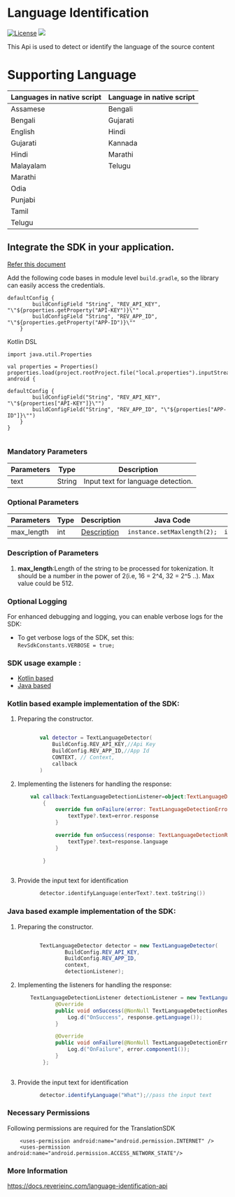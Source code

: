 # Language Identification
[![License](https://img.shields.io/badge/License-Apache%202.0-blue.svg)](https://opensource.org/licenses/Apache-2.0)
[![](https://jitpack.io/v/reverieinc/Reverie-Language-API-SDK-Android.svg)](https://jitpack.io/#reverieinc/Reverie-Language-API-SDK-Android)

This Api is used to detect or identify the language of the source content

# Supporting Language

| Languages in native script | Language in native script | 
|----------------------------|---------------------------|
| Assamese                   | Bengali                   | 
| Bengali                    | Gujarati                  | 
| English                    | Hindi                     | 
| Gujarati                   | Kannada                   | 
| Hindi                      | Marathi                   |   
| Malayalam                  | Telugu                    | 
| Marathi                    |                           |
| Odia                       |                           |
| Punjabi                    |                           |
| Tamil                      |                           |
| Telugu                     |                           |

## Integrate the SDK in your application.

[Refer this document ](https://github.com/reverieinc/Reverie-Language-API-SDK-Android/blob/main/README.md)


Add the following code bases in module level `build.gradle`, so the library can easily access the credentials.
```
defaultConfig {
        buildConfigField "String", "REV_API_KEY", "\"${properties.getProperty("API-KEY")}\""
        buildConfigField "String", "REV_APP_ID", "\"${properties.getProperty("APP-ID")}\""
    }
```
Kotlin DSL
```
import java.util.Properties

val properties = Properties()
properties.load(project.rootProject.file("local.properties").inputStream()
android {

defaultConfig {
        buildConfigField("String", "REV_API_KEY", "\"${properties["API-KEY"]}\"")
        buildConfigField("String", "REV_APP_ID", "\"${properties["APP-ID"]}\"")
    }
}


```
### Mandatory Parameters
| Parameters | Type    | Description                        |
|------------|---------|------------------------------------|
| text       | String  | Input text for language detection. |

### Optional Parameters
| Parameters | Type | Description                               | Java Code                   | Kotlin Code            |  
|------------|------|-------------------------------------------|-----------------------------|------------------------|
| max_length | int  | [Description](#Description-of-Parameters) | `instance.setMaxlength(2);` | `instance.maxlength=2` |

### Description of Parameters
1. **max_length**:Length of the string to be processed for tokenization. It should be a number in the power of 2(i.e, 16 = 2^4, 32 = 2^5 ..). Max value could be 512.


### Optional Logging
For enhanced debugging and logging, you can enable verbose logs for the SDK:
- To get verbose logs of the SDK, set this:  
  `RevSdkConstants.VERBOSE = true;`

### SDK usage example :
- [Kotlin based](#kotlin-based-example-implementation-of-the-sdk)
- [Java based](#java-based-example-implementation-of-the-sdk)

### Kotlin based example implementation of the SDK:

1. Preparing the constructor.
     ```kotlin 
     
            val detector = TextLanguageDetector(
                BuildConfig.REV_API_KEY,//Api Key
                BuildConfig.REV_APP_ID,//App Id
                CONTEXT, // Context,
                callback
            )
 

      ```
2. Implementing the listeners for handling the response:
    ```kotlin 
        val callback:TextLanguageDetectionListener=object:TextLanguageDetectionListener
            {
                override fun onFailure(error: TextLanguageDetectionError) {
                    textType?.text=error.response
                }

                override fun onSuccess(response: TextLanguageDetectionResult) {
                    textType?.text=response.language
                }

            }
                
    ```
   
3. Provide the input text for identification
    ```kotlin
           detector.identifyLanguage(enterText?.text.toString())
    ````

### Java based example implementation of the SDK:

1. Preparing the constructor.
     ```java 
     
            TextLanguageDetector detector = new TextLanguageDetector(
                    BuildConfig.REV_API_KEY,
                    BuildConfig.REV_APP_ID,
                    context,
                    detectionListener);
 

      ```
2. Implementing the listeners for handling the response:
    ```java 
        TextLanguageDetectionListener detectionListener = new TextLanguageDetectionListener() {
                @Override
                public void onSuccess(@NonNull TextLanguageDetectionResult response) {
                    Log.d("OnSuccess", response.getLanguage());
                }

                @Override
                public void onFailure(@NonNull TextLanguageDetectionError error) {
                    Log.d("OnFailure", error.component1());
                }
            };
                
    ```

3. Provide the input text for identification
    ```java
           detector.identifyLanguage("What");//pass the input text 
    ````


 ### Necessary Permissions
Following permissions are required for the TranslationSDK
```manifest
    <uses-permission android:name="android.permission.INTERNET" />
    <uses-permission  android:name="android.permission.ACCESS_NETWORK_STATE"/>
```
### More Information
https://docs.reverieinc.com/language-identification-api 
